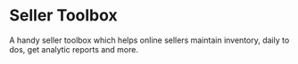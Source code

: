 # Seller Toolbox
A handy seller toolbox which helps online sellers maintain inventory, daily to dos, get analytic reports and more.
